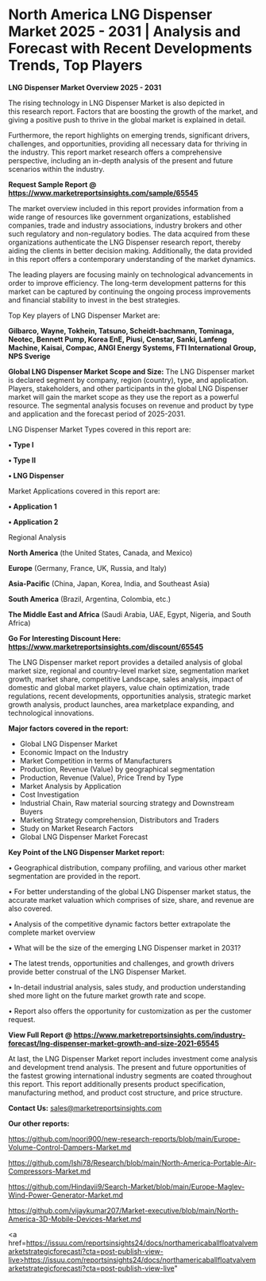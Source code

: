 # North America LNG Dispenser Market 2025 - 2031 | Analysis and Forecast with Recent Developments Trends, Top Players

<Strong> LNG Dispenser Market Overview 2025 - 2031</strong>

The rising technology in LNG Dispenser Market is also depicted in this research report. Factors that are boosting the growth of the market, and giving a positive push to thrive in the global market is explained in detail.

Furthermore, the report highlights on emerging trends, significant drivers, challenges, and opportunities, providing all necessary data for thriving in the industry. This report market research offers a comprehensive perspective, including an in-depth analysis of the present and future scenarios within the industry.

<strong>Request Sample Report @ <a href=https://www.marketreportsinsights.com/sample/65545>https://www.marketreportsinsights.com/sample/65545</a></strong>

The market overview included in this report provides information from a wide range of resources like government organizations, established companies, trade and industry associations, industry brokers and other such regulatory and non-regulatory bodies. The data acquired from these organizations authenticate the LNG Dispenser research report, thereby aiding the clients in better decision making. Additionally, the data provided in this report offers a contemporary understanding of the market dynamics.

The leading players are focusing mainly on technological advancements in order to improve efficiency. The long-term development patterns for this market can be captured by continuing the ongoing process improvements and financial stability to invest in the best strategies.

Top Key players of LNG Dispenser Market are:

<strong>Gilbarco, Wayne, Tokhein, Tatsuno, Scheidt-bachmann, Tominaga, Neotec, Bennett Pump, Korea EnE, Piusi, Censtar, Sanki, Lanfeng Machine, Kaisai, Compac, ANGI Energy Systems, FTI International Group, NPS Sverige</strong>

<strong><b>Global LNG Dispenser Market Scope and Size:</b></strong>
The LNG Dispenser market is declared segment by company, region (country), type, and application. Players, stakeholders, and other participants in the global LNG Dispenser market will gain the market scope as they use the report as a powerful resource. The segmental analysis focuses on revenue and product by type and application and the forecast period of 2025-2031.

LNG Dispenser Market Types covered in this report are:

<strong>• Type I

• Type II

• LNG Dispenser</strong>

Market Applications covered in this report are:

<strong>• Application 1

• Application 2</strong> 

Regional Analysis

<strong>North America</strong> (the United States, Canada, and Mexico)

<strong>Europe</strong> (Germany, France, UK, Russia, and Italy)

<strong>Asia-Pacific</strong> (China, Japan, Korea, India, and Southeast Asia)

<strong>South America</strong> (Brazil, Argentina, Colombia, etc.)

<strong>The Middle East and Africa</strong> (Saudi Arabia, UAE, Egypt, Nigeria, and South Africa)

<strong>Go For Interesting Discount Here: <a href=https://www.marketreportsinsights.com/discount/65545>https://www.marketreportsinsights.com/discount/65545</a></strong>

The LNG Dispenser market report provides a detailed analysis of global market size, regional and country-level market size, segmentation market growth, market share, competitive Landscape, sales analysis, impact of domestic and global market players, value chain optimization, trade regulations, recent developments, opportunities analysis, strategic market growth analysis, product launches, area marketplace expanding, and technological innovations.

<strong><b>Major factors covered in the report:</b></strong>
<ul>
  <li>Global LNG Dispenser Market </li>
  <li>Economic Impact on the Industry</li>
  <li>Market Competition in terms of Manufacturers</li>
  <li>Production, Revenue (Value) by geographical segmentation</li>
  <li>Production, Revenue (Value), Price Trend by Type</li>
  <li>Market Analysis by Application</li>
  <li>Cost Investigation</li>
  <li>Industrial Chain, Raw material sourcing strategy and Downstream Buyers</li>
  <li>Marketing Strategy comprehension, Distributors and Traders</li>
  <li>Study on Market Research Factors</li>
  <li>Global LNG Dispenser Market Forecast</li>
</ul>

<strong><b>Key Point of the LNG Dispenser Market report:</b></strong>

• Geographical distribution, company profiling, and various other market segmentation are provided in the report.

• For better understanding of the global LNG Dispenser market status, the accurate market valuation which comprises of size, share, and revenue are also covered.

• Analysis of the competitive dynamic factors better extrapolate the complete market overview

• What will be the size of the emerging LNG Dispenser market in 2031?

• The latest trends, opportunities and challenges, and growth drivers provide better construal of the LNG Dispenser Market.

• In-detail industrial analysis, sales study, and production understanding shed more light on the future market growth rate and scope.

• Report also offers the opportunity for customization as per the customer request.

<strong><b>View Full Report @ <a href=https://www.marketreportsinsights.com/industry-forecast/lng-dispenser-market-growth-and-size-2021-65545>https://www.marketreportsinsights.com/industry-forecast/lng-dispenser-market-growth-and-size-2021-65545</a></b></strong>


At last, the LNG Dispenser Market report includes investment come analysis and development trend analysis. The present and future opportunities of the fastest growing international industry segments are coated throughout this report. This report additionally presents product specification, manufacturing method, and product cost structure, and price structure.

<strong>Contact Us:</strong>
sales@marketreportsinsights.com

<strong>Our other reports:</strong>

<a href=https://github.com/noori900/new-research-reports/blob/main/Europe-Volume-Control-Dampers-Market.md>https://github.com/noori900/new-research-reports/blob/main/Europe-Volume-Control-Dampers-Market.md</a>

<a href=https://github.com/Ishi78/Research/blob/main/North-America-Portable-Air-Compressors-Market.md>https://github.com/Ishi78/Research/blob/main/North-America-Portable-Air-Compressors-Market.md</a>

<a href=https://github.com/Hindavii9/Search-Market/blob/main/Europe-Maglev-Wind-Power-Generator-Market.md>https://github.com/Hindavii9/Search-Market/blob/main/Europe-Maglev-Wind-Power-Generator-Market.md</a>

<a href=https://github.com/vijaykumar207/Market-executive/blob/main/North-America-3D-Mobile-Devices-Market.md>https://github.com/vijaykumar207/Market-executive/blob/main/North-America-3D-Mobile-Devices-Market.md</a>

<a href=https://issuu.com/reportsinsights24/docs/northamericaballfloatvalvemarketstrategicforecasti?cta=post-publish-view-live>https://issuu.com/reportsinsights24/docs/northamericaballfloatvalvemarketstrategicforecasti?cta=post-publish-view-live</a>"
